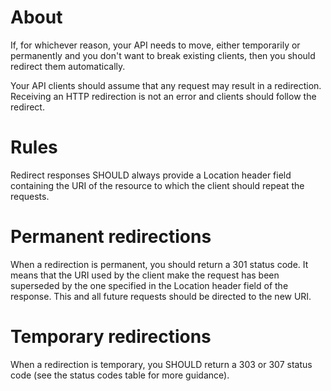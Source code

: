 # About
If, for whichever reason, your API needs to move, either temporarily or permanently and you don't want to break existing clients, then you should redirect them automatically.

Your API clients should assume that any request may result in a redirection. Receiving an HTTP redirection is not an error and clients should follow the redirect.

# Rules
Redirect responses SHOULD always provide a Location header field containing the URI of the resource to which the client should repeat the requests.

# Permanent redirections
When a redirection is permanent, you should return a 301 status code. It means that the URI used by the client make the request has been superseded by the one specified in the Location header field of the response. This and all future requests should be directed to the new URI.

# Temporary redirections
When a redirection is temporary, you SHOULD return a 303 or 307 status code (see the status codes table for more guidance).